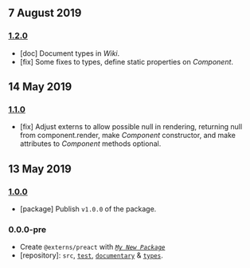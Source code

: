 ## 7 August 2019

### [1.2.0](https://github.com/dpck/preact/compare/v1.1.0...v1.2.0)

- [doc] Document types in _Wiki_.
- [fix] Some fixes to types, define static properties on _Component_.

## 14 May 2019

### [1.1.0](https://github.com/dpck/preact/compare/v1.0.0...v1.1.0)

- [fix] Adjust externs to allow possible null in rendering, returning null from component.render, make _Component_ constructor, and make attributes to _Component_ methods optional.

## 13 May 2019

### [1.0.0](https://github.com/dpck/preact/compare/v0.0.0-pre...v1.0.0)

- [package] Publish `v1.0.0` of the package.

### 0.0.0-pre

- Create `@externs/preact` with _[`My New Package`](https://mnpjs.org)_
- [repository]: `src`, [`test`](https://contexttesting.com), [`documentary`](https://readme.page) & [`types`](https://typedef.page).